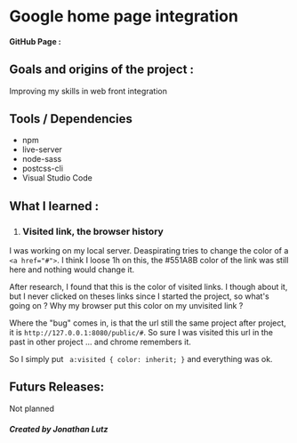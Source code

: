 

#  Google home page integration  
####  GitHub  Page :   
  
##  Goals and origins of the project :  
Improving my skills in web front integration

## Tools / Dependencies
- npm
- live-server
- node-sass
- postcss-cli
- Visual Studio Code

  
##  What I  learned  :  

1) ### Visited link, the browser history
I was working on my local server. 
Deaspirating tries to change the color of a `<a href="#">`.
I think I loose 1h on this, the #551A8B color of the link was still here and nothing would change it.

After research, I found that this is the color of visited links. I though about it, but I never clicked on theses links since I started the project, so what's going on ? Why my browser put this color on my unvisited link ?

Where the "bug" comes in, is that the url still the same project after project, it is `http://127.0.0.1:8080/public/#`. So sure I was visited this url in the past in other project ... and chrome remembers it.

So I simply put `` a:visited { color: inherit; }`` and everything was ok.
  
##  Futurs  Releases:  
  
Not planned  
  
#####  Created by Jonathan Lutz
